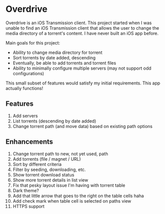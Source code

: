 #  Overdrive

Overdrive is an iOS Transmission client. This project started when I was unable to find an iOS Transmission client that allows the user to change the media directory of a torrent's content. I have never built an iOS app before.

Main goals for this project:
* Ability to change media directory for torrent
* Sort torrents by date added, descending
* Eventually, be able to add torrents and torrent files
* Ability to minimally configure multiple servers (may not support odd configurations)

This small subset of features would satisfy my initial requirements. This app actually functions!

## Features
1. Add servers
2. List torrents (descending by date added)
3. Change torrent path (and move data) based on existing path options

## Enhancements
1. Change torrent path to new, not yet used, path
2. Add torrents (file / magnet / URL)
3. Sort by different criteria
4. Filter by seeding, downloading, etc.
5. Show torrent download status
6. Show more torrent details in list view
7. Fix that pesky layout issue I'm having with torrent table
8. Dark theme?
9. Add that little arrow that goes to the right on the table cells haha
10. Add check mark when table cell is selected on paths view
11. HTTPS support
